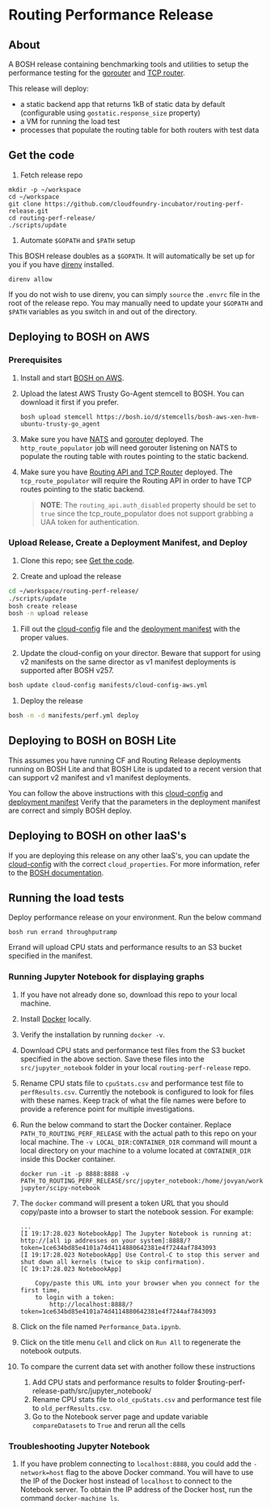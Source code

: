 # Routing Performance Release

## About
A BOSH release containing benchmarking tools and utilities to setup the
performance testing for the [gorouter](https://github.com/cloudfoundry/gorouter)
and [TCP router](https://github.com/cloudfoundry-incubator/cf-tcp-router).

This release will deploy:
- a static backend app that returns 1kB of static data by default (configurable using `gostatic.response_size` property)
- a VM for running the load test
- processes that populate the routing table for both routers with test data

## Get the code

1. Fetch release repo

  ```
  mkdir -p ~/workspace
  cd ~/workspace
  git clone https://github.com/cloudfoundry-incubator/routing-perf-release.git
  cd routing-perf-release/
  ./scripts/update
  ```

1. Automate `$GOPATH` and `$PATH` setup

  This BOSH release doubles as a `$GOPATH`. It will automatically be set up for you if you have [direnv](http://direnv.net) installed.

  ```
  direnv allow
  ```

  If you do not wish to use direnv, you can simply `source` the `.envrc` file in
  the root of the release repo.  You may manually need to update your `$GOPATH`
  and `$PATH` variables as you switch in and out of the directory.

## Deploying to BOSH on AWS

### Prerequisites

1. Install and start [BOSH on AWS](http://bosh.io/docs/init-aws.html).
1. Upload the latest AWS Trusty Go-Agent stemcell to BOSH. You can download it first if you prefer.

	```
	bosh upload stemcell https://bosh.io/d/stemcells/bosh-aws-xen-hvm-ubuntu-trusty-go_agent
	```

1. Make sure you have [NATS](https://github.com/cloudfoundry/nats-release/)
   and [gorouter](https://github.com/cloudfoundry/gorouter/) deployed.
   The `http_route_populator` job will need gorouter listening on NATS to
   populate the routing table with routes pointing to the static backend.
1. Make sure you have
   [Routing API and TCP Router](https://github.com/cloudfoundry-incubator/routing-release)
   deployed. The `tcp_route_populator` will require the Routing API in order
   to have TCP routes pointing to the static backend.

   > **NOTE**: The `routing_api.auth_disabled` property should be set to `true`
   > since the tcp_route_populator does not support grabbing a UAA token for
   > authentication.

### Upload Release, Create a Deployment Manifest, and Deploy
1. Clone this repo; see [Get the code](#get-the-code).

1. Create and upload the release
  ```sh
  cd ~/workspace/routing-perf-release/
  ./scripts/update
  bosh create release
  bosh -n upload release
  ```

1. Fill out the [cloud-config](manifests/cloud-config-aws.yml) file and the
   [deployment manifest](manifests/perf.yml) with the proper values.

1. Update the cloud-config on your director. Beware that support for using v2
   manifests on the same director as v1 manifest deployments is supported
   after BOSH v257.
  ```sh
  bosh update cloud-config manifests/cloud-config-aws.yml
  ```

1. Deploy the release

  ```sh
  bosh -n -d manifests/perf.yml deploy
  ```

## Deploying to BOSH on BOSH Lite

This assumes you have running CF and Routing Release deployments running on
BOSH Lite and that BOSH Lite is updated to a recent version that can support
v2 manifest and v1 manifest deployments.

You can follow the above instructions with this
[cloud-config](manifests/cloud-config-bosh-lite.yml) and
[deployment manifest](manifests/perf-bosh-lite.yml)
Verify that the parameters in the deployment manifest are correct and simply
BOSH deploy.

## Deploying to BOSH on other IaaS's

If you are deploying this release on any other IaaS's, you can update the
[cloud-config](manifests/cloud-config-aws.yml) with the correct
`cloud_properties`. For more information, refer to the
[BOSH documentation](http://bosh.io/docs).

## Running the load tests

Deploy performance release on your environment. Run the below command

```
bosh run errand throughputramp
```

Errand will upload CPU stats and performance results to an S3 bucket specified in the manifest.

### Running Jupyter Notebook for displaying graphs

1. If you have not already done so, download this repo to your local machine.
1. Install [Docker](https://docs.docker.com/) locally.
1. Verify the installation by running `docker -v`.
1. Download CPU stats and performance test files from the S3 bucket specified in the above
   section. Save these files into the `src/jupyter_notebook` folder in your local
   `routing-perf-release` repo.
1. Rename CPU stats file to `cpuStats.csv` and performance test file to
   `perfResults.csv`. Currently the notebook is configured to look for files
   with these names. Keep track of what the file names were before to provide
   a reference point for multiple investigations.
1. Run the below command to start the Docker container. Replace
   `PATH_TO_ROUTING_PERF_RELEASE` with the actual path to this repo on your
   local machine. The `-v LOCAL_DIR:CONTAINER_DIR` command will mount a local
   directory on your machine to a volume located at `CONTAINER_DIR` inside
   this Docker container.

   ```
   docker run -it -p 8888:8888 -v PATH_TO_ROUTING_PERF_RELEASE/src/jupyter_notebook:/home/jovyan/work jupyter/scipy-notebook
   ```

1. The `docker` command will present a token URL that you should copy/paste
   into a browser to start the notebook session.
   For example:

   ```
   ...
   [I 19:17:28.023 NotebookApp] The Jupyter Notebook is running at: http://[all ip addresses on your system]:8888/?token=1ce634bd85e4101a74d4114880642381e4f7244af7843093
   [I 19:17:28.023 NotebookApp] Use Control-C to stop this server and shut down all kernels (twice to skip confirmation).
   [C 19:17:28.023 NotebookApp]

       Copy/paste this URL into your browser when you connect for the first time,
       to login with a token:
           http://localhost:8888/?token=1ce634bd85e4101a74d4114880642381e4f7244af7843093

   ```

1. Click on the file named `Performance_Data.ipynb`.
1. Click on the title menu `Cell` and click on `Run All` to regenerate the
   notebook outputs.
1. To compare the current data set with another follow these instructions
   1. Add CPU stats and performance results to folder $routing-perf-release-path/src/jupyter_notebook/
   1. Rename CPU stats file to `old_cpuStats.csv` and performance test file to `old_perfResults.csv`.
   1. Go to the Notebook server page and update variable `compareDatasets` to `True` and rerun all the cells


### Troubleshooting Jupyter Notebook

1. If you have problem connecting to `localhost:8888`, you could add the
   `-network=host` flag to the above Docker command. You will have to use the
   IP of the Docker host instead of `localhost` to connect to the Notebook
   server. To obtain the IP address of the Docker host, run the command
   `docker-machine ls`.

